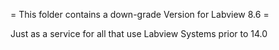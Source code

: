 = This folder contains a down-grade Version for Labview 8.6 =

Just as a service for all that use Labview Systems prior to 14.0
